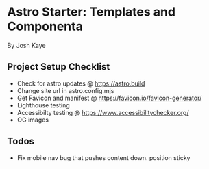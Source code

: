 # Astro Starter: Templates and Componenta

By Josh Kaye

## Project Setup Checklist
- Check for astro updates @ https://astro.build
- Change site url in astro.config.mjs
- Get Favicon and manifest @ https://favicon.io/favicon-generator/
- Lighthouse testing
- Accessibilty testing @ https://www.accessibilitychecker.org/
- OG images


## Todos
- Fix mobile nav bug that pushes content down. position sticky